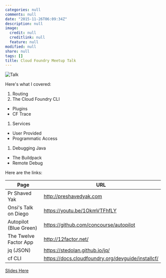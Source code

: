 ```yaml
---
categories: null
comments: null
date: "2015-11-26T06:09:34Z"
description: null
image:
  credit: null
  creditlink: null
  feature: null
modified: null
share: null
tags: []
title: Cloud Foundry Meetup Talk
---
```


![Talk](https://pbs.twimg.com/media/CUuavAAVEAALYGG.jpg)

Here's what I covered:

1. Routing
1. The Cloud Foundry CLI
  * Plugins
  * CF Trace
1. Services
  * User Provided
  * Programmatic Access
1. Debugging Java
  * The Buildpack
  * Remote Debug


Here are the links:

Page                   | URL
---                    | ---
Pr Shaved Yak          | <http://preshavedyak.com>
Onsi's Talk on Diego   | <https://youtu.be/1OkmVTFhfLY>
Autopilot (Blue Green) | <https://github.com/concourse/autopilot>
The Twelve Factor App  | <http://12factor.net/>
jq (JSON)              | <https://stedolan.github.io/jq/>
cf CLI                 | <https://docs.cloudfoundry.org/devguide/installcf/>


[ Slides Here ](/assets/talk.html)
